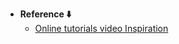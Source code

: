 - **Reference ⬇️**
  - [Online tutorials video Inspiration](https://youtu.be/NWFsAMnpDXw?si=JjhmIXGjkUl4LtbM)
